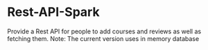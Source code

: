 # Rest-API-Spark
Provide a Rest API for people to add courses and reviews as well as fetching them.
Note: The current version uses in memory database
